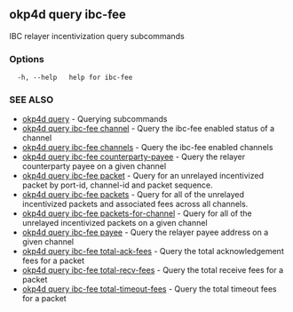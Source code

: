 ## okp4d query ibc-fee

IBC relayer incentivization query subcommands

### Options

```
  -h, --help   help for ibc-fee
```

### SEE ALSO

* [okp4d query](okp4d_query.md)	 - Querying subcommands
* [okp4d query ibc-fee channel](okp4d_query_ibc-fee_channel.md)	 - Query the ibc-fee enabled status of a channel
* [okp4d query ibc-fee channels](okp4d_query_ibc-fee_channels.md)	 - Query the ibc-fee enabled channels
* [okp4d query ibc-fee counterparty-payee](okp4d_query_ibc-fee_counterparty-payee.md)	 - Query the relayer counterparty payee on a given channel
* [okp4d query ibc-fee packet](okp4d_query_ibc-fee_packet.md)	 - Query for an unrelayed incentivized packet by port-id, channel-id and packet sequence.
* [okp4d query ibc-fee packets](okp4d_query_ibc-fee_packets.md)	 - Query for all of the unrelayed incentivized packets and associated fees across all channels.
* [okp4d query ibc-fee packets-for-channel](okp4d_query_ibc-fee_packets-for-channel.md)	 - Query for all of the unrelayed incentivized packets on a given channel
* [okp4d query ibc-fee payee](okp4d_query_ibc-fee_payee.md)	 - Query the relayer payee address on a given channel
* [okp4d query ibc-fee total-ack-fees](okp4d_query_ibc-fee_total-ack-fees.md)	 - Query the total acknowledgement fees for a packet
* [okp4d query ibc-fee total-recv-fees](okp4d_query_ibc-fee_total-recv-fees.md)	 - Query the total receive fees for a packet
* [okp4d query ibc-fee total-timeout-fees](okp4d_query_ibc-fee_total-timeout-fees.md)	 - Query the total timeout fees for a packet

